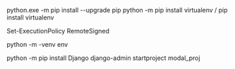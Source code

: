 python.exe -m pip install --upgrade pip
python -m pip install virtualenv / pip install virtualenv

Set-ExecutionPolicy RemoteSigned

python -m -venv env



python -m pip install Django
django-admin startproject modal_proj